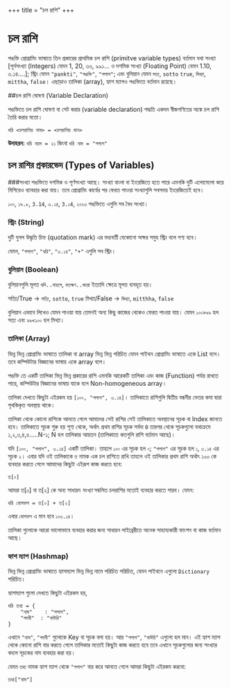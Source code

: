+++
title = "চল রাশি"
+++

# চল রাশি

পঙক্তি প্রোগ্রামিং ভাষাতে তিন প্রকারের প্রাথমিক চল রাশি (primitve variable types) বর্তমান যথা সংখ্যা [পূর্নসংখ্যা (Integers) যেমন 1, 20, ৩৩, ৯৯১... ও দশমিক সংখ্যা (Floating Point) যেমন 1.10, ৩.১৪....]; স্ট্রিং যেমন `"pankti"`, `"পঙক্তি"`, `"পলাশ"`; এবং বুলিয়ান যেমন `সত্য`, `sotto` `true`, `মিথ্যা`, `mittha`, `false`। এছাড়াও তালিকা (array), হ্যাশ ম্যাপও পঙক্তিতে বর্তমান রয়েছে।

##চল রাশি ঘোষণা (Variable Declaration)

পঙক্তিতে চল রাশি ঘোষণা বা সেট করার (variable declaration) পদ্ধতি একদম বীজগণিতের অঙ্কে চল রাশি তৈরি করার মতো।

```
ধরি <চলরাশির নাম> = <চলরাশির মান>
```

**উদাহরন:**
`ধরি বয়স = ২১` কিংবা `ধরি নাম = "পলাশ"`

## চল রাশির প্রকারভেদ (Types of Variables)
###সংখ্যা
পঙক্তিতে দশমিক ও পূর্ণসংখ্যা আছে। সংখ্যা বাংলা বা ইংরেজিতে হতে পারে এমনকি দুটি এলোমেলো করে মিশিয়েও ব্যাবহার করা যায়। তবে প্রোগ্রামিং কার্যের পর ফেরত পাওয়া সংখ্যাগুলি সবসময় ইংরেজিতেই হবে।

`১০০`, `১৯.৮`, `3.14`, `৩.১৪`, `3.১4`, `২০২৩` পঙক্তিতে এগুলি সব বৈধ সংখ্যা।

### স্ট্রিং (String)

দুটি যুগল উদ্ধৃতি চিহ্ন (quotation mark) এর মধ্যবর্তী যেকোনো অক্ষর সমুহ স্ট্রিং বলে গণ্য হবে। 

যেমন, `"পলাশ"`, `"ধরি"`, `"৩.১৪"`, `"+"` এগুলি সব স্ট্রিং।

### বুলিয়ান (Boolean)

বুলিয়ানগুলি মূলত `যদি..নাহলে`, `যতক্ষণ..করো` ইত্যাদি ক্ষেত্রে মূলত ব্যবহৃত হয়।

সত্যি/True -> `সত্যি`, `sotto`, `true`
মিথ্যা/False -> `মিথ্যা`, `mitthha`, `false`

বুলিয়ান এভাবে লিখেও যেমন পাওয়া যায় তেমনই অন্য কিছু কাজের থেকেও ফেরত পাওয়া যায়। যেমন `১০০>৯৯` হল সত্য এবং `৯৯<১০০` হল মিথ্যা।

### তালিকা (Array)
ভিন্ন ভিন্ন প্রোগ্রামিং ভাষাতে তালিকা বা array ভিন্ন ভিন্ন পরিচিত যেমন পাইথন প্রোগ্রামিং ভাষাতে একে List বলে। তবে কম্পিউটার বিজ্ঞানের ভাষায় একে array বলে।

পঙক্তি তে একটি তালিকা ভিন্ন ভিন্ন প্রকারের রাশি এমনকি আরেকটি তালিকা এবং কাজ (Function) পর্যন্ত রাখতে পারে, কম্পিউটার বিজ্ঞানের ভাষায় যাকে বলে Non-homogeneous array। 

তালিকা দেখতে কিছুটা এইরকম হয় `[১০০, "পলাশ", ৩.১৪]`। তালিকাতে রাশিগুলি দ্বিতীয় বন্ধনীর ভেতর কমা দ্বারা পৃথকিকৃত অবস্থায় থাকে।

তালিকা থেকে কোনো রাশিকে আনতে গেলে আমাদের সেই রাশির সেই তালিকাতে অবস্থানের সূচক বা Index জানতে হবে। তালিকাতে সূচক শুরু হয় শূণ্য থেকে, অর্থাৎ প্রথম রাশির সূচক সর্বদা `0` তারপর থেকে সূচকগুলো যথাক্রমে ১,২,৩,৪,৫.....N-১; N হল তালিকার আয়তন (তালিকাতে কতগুলি রাশি বর্তমান আছে)।

যদি `[১০০, "পলাশ", ৩.১৪]` একটি তালিকা। তাহলে `১০০` এর সূচক হল `০`; `"পলাশ"` এর সূচক হল `১`, `৩.১৪` এর সূচক `২`। এবার যদি ওই তালিকাকে `ত` নামক এক চল রাশিতে রাখি তাহলে ওই তালিকার প্রথম রাশি অর্থাৎ ১০০ কে ব্যবহার করতে গেলে আমাদের কিছুটা এইরূপ কাজ করতে হবে:

```
ত[০]
```

আমরা ত[০] বা ত[২] কে অন্য সাধারন *সংখ্যা* সম্বলিত চলরাশির মতোই ব্যবহার করতে পারব। যেমন:

```
ধরি যোগফল = ত[০] + ত[২]
```

এবার `যোগফল` এ মান হবে `১০৩.১৪`।

তালিকা গুলোকে আরো ভালোভাবে ব্যবহার করার জন্য সাধারন লাইব্রেরীতে অনেক সাহায্যকারী ফাংশন বা কাজ বর্তমান আছে।

### হ্যাশ ম্যাপ (Hashmap) 
ভিন্ন ভিন্ন প্রোগ্রামিং ভাষাতে হ্যাসম্যাপ ভিন্ন ভিন্ন নামে পরিচিত পরিচিত, যেমন পাইথনে এগুলো `Dictionary` পরিচিত।

হ্যাশম্যাপ গুলো দেখতে কিছুটা এইরকম হয়, 

```
ধরি তথ্য = {
    "নাম"    : "পলাশ",
    "পদবী"  : "বাউরি" 
}
```
এখানে `"নাম"`, `"পদবী"` গুলোকে Key বা সূচক বলা হয়। আর `"পলাশ"`, `"বাউরি"` এগুলো হল মান। এই হ্যাশ ম্যাপ থেকে কোনো রাশি বার করতে গেলে তালিকার মতোই কিছুটা কাজ করতে হবে তবে এখানে সূচকগুলোর জন্য সংখ্যার বদলে সূচকের নাম ব্যবহার করা হয়।

যেমন `তথ্য` নামক হ্যাশ ম্যাপ থেকে `"পলাশ"` বার করে আনতে গেলে আমরা কিছুটা এইরকম করবো:

```
তথ্য["নাম"]
```
